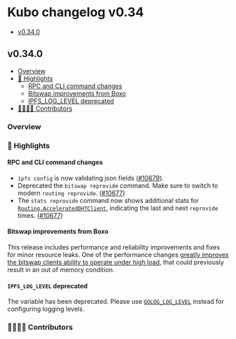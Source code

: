 # Kubo changelog v0.34

- [v0.34.0](#v0340)

## v0.34.0

- [Overview](#overview)
- [🔦 Highlights](#-highlights)
  - [RPC and CLI command changes](#rpc-and-cli-command-changes)
  - [Bitswap improvements from Boxo](#bitswap-improvements-from-boxo)
  - [IPFS_LOG_LEVEL deprecated](#ipfs_log_level-deprecated)
- [👨‍👩‍👧‍👦 Contributors](#-contributors)

### Overview

### 🔦 Highlights

#### RPC and CLI command changes

- `ipfs config` is now validating json fields ([#10679](https://github.com/ipfs/kubo/pull/10679)).
- Deprecated the `bitswap reprovide` command. Make sure to switch to modern `routing reprovide`. ([#10677](https://github.com/ipfs/kubo/pull/10677))
- The `stats reprovide` command now shows additional stats for [`Routing.AcceleratedDHTClient`](https://github.com/ipfs/kubo/blob/master/docs/config.md#routingaccelerateddhtclient), indicating the last and next `reprovide` times. ([#10677](https://github.com/ipfs/kubo/pull/10677))

#### Bitswap improvements from Boxo

This release includes performance and reliability improvements and fixes for minor resource leaks. One of the performance changes [greatly improves the bitswap clients ability to operate under high load](https://github.com/ipfs/boxo/pull/817#pullrequestreview-2587207745), that could previously result in an out of memory condition.

#### `IPFS_LOG_LEVEL` deprecated

The variable has been deprecated. Please use [`GOLOG_LOG_LEVEL`](https://github.com/ipfs/kubo/blob/master/docs/environment-variables.md#golog_log_level) instead for configuring logging levels.

### 👨‍👩‍👧‍👦 Contributors
